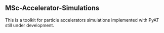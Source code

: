 MSc-Accelerator-Simulations
---------------------------

This is a toolkit for particle accelerators simulations implemented with PyAT still under development.
